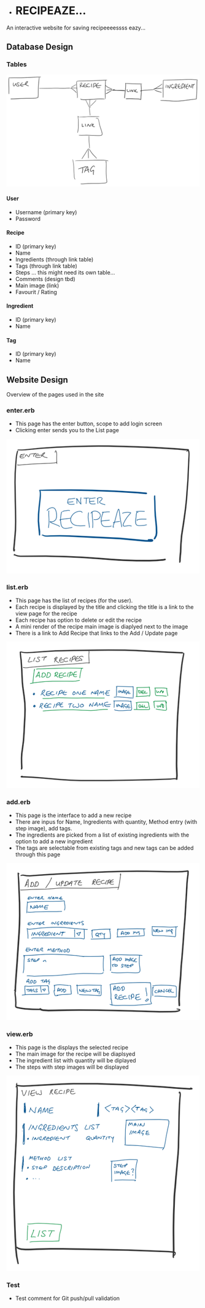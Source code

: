 * # RECIPEAZE...

An interactive website for saving recipeeeessss eazy...

## Database Design

### Tables

![Database Tables](images/design_db_tables.png?raw=true "DB Tables")

#### User
* Username (primary key)
* Password

#### Recipe
* ID (primary key) 
* Name
* Ingredients (through link table)
* Tags (through link table)
* Steps ... this might need its own table...
* Comments (design tbd)
* Main image (link)
* Favourit / Rating

#### Ingredient
* ID (primary key)
* Name

#### Tag
* ID (primary key)
* Name

## Website Design

Overview of the pages used in the site

### enter.erb

* This page has the enter button, scope to add login screen
* Clicking enter sends you to the List page

![Enter Page](images/design_enter.png?raw=true "Enter Page")

### list.erb

* This page has the list of recipes (for the user).
* Each recipe is displayed by the title and clicking the title is a link to the view page for the recipe
* Each recipe has option to delete or edit the recipe
* A mini render of the recipe main image is diaplyed next to the image
* There is a link to Add Recipe that links to the Add / Update page

![List Page](images/design_list.png?raw=true "List Page")

### add.erb

* This page is the interface to add a new recipe
* There are inpus for Name, Ingredients with quantity, Method entry (with step image), add tags.
* The ingredients are picked from a list of existing ingredients with the option to add a new ingredient
* The tags are selectable from existing tags and new tags can be added through this page

![Add Page](images/design_add.png?raw=true "Add Page")

### view.erb

* This page is the displays the selected recipe
* The main image for the recipe will be diaplsyed
* The ingredient list with quantity will be diplayed
* The steps with step images will be displayed

![View Page](images/design_view.png?raw=true "View Page")

### Test

* Test comment for Git push/pull validation